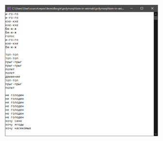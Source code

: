 ![Sample](https://github.com/leonidbogin/polymorphism-in-animals/blob/main/images/sample2.png?raw=true)
